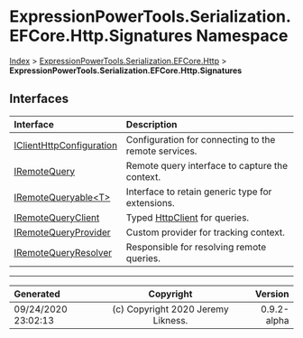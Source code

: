 ﻿# ExpressionPowerTools.Serialization.EFCore.Http.Signatures Namespace

[Index](../index.md) > [ExpressionPowerTools.Serialization.EFCore.Http](ExpressionPowerTools.Serialization.EFCore.Http.a.md) > **ExpressionPowerTools.Serialization.EFCore.Http.Signatures**

## Interfaces

| Interface | Description |
| :-- | :-- |
| [IClientHttpConfiguration](ExpressionPowerTools.Serialization.EFCore.Http.Signatures.IClientHttpConfiguration.i.md) | Configuration for connecting to the remote services. |
| [IRemoteQuery](ExpressionPowerTools.Serialization.EFCore.Http.Signatures.IRemoteQuery.i.md) | Remote query interface to capture the context. |
| [IRemoteQueryable&lt;T>](ExpressionPowerTools.Serialization.EFCore.Http.Signatures.IRemoteQueryable`1.i.md) | Interface to retain generic type for extensions. |
| [IRemoteQueryClient](ExpressionPowerTools.Serialization.EFCore.Http.Signatures.IRemoteQueryClient.i.md) | Typed [HttpClient](https://docs.microsoft.com/dotnet/api/system.net.http.httpclient) for queries. |
| [IRemoteQueryProvider](ExpressionPowerTools.Serialization.EFCore.Http.Signatures.IRemoteQueryProvider.i.md) | Custom provider for tracking context. |
| [IRemoteQueryResolver](ExpressionPowerTools.Serialization.EFCore.Http.Signatures.IRemoteQueryResolver.i.md) | Responsible for resolving remote queries. |


---

| Generated | Copyright | Version |
| :-- | :-: | --: |
| 09/24/2020 23:02:13 | (c) Copyright 2020 Jeremy Likness. | 0.9.2-alpha |
